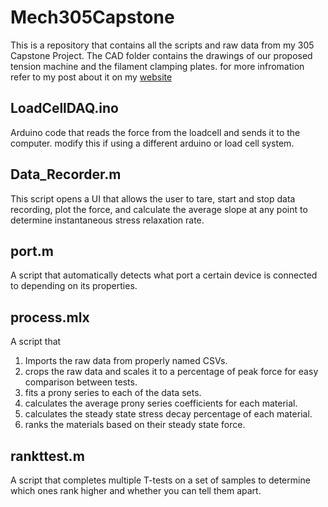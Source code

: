 # Mech305Capstone
This is a repository that contains all the scripts and raw data from my 305 Capstone Project. The CAD folder contains the drawings of our proposed tension machine and the filament clamping plates. for more infromation refer to my post about it on my [website](ealexander.ca)

## LoadCellDAQ.ino
Arduino code that reads the force from the loadcell and sends it to the computer. modify this if using a different arduino or load cell system.

## Data_Recorder.m
This script opens a UI that allows the user to tare, start and stop data recording, plot the force, and calculate the average slope at any point to determine instantaneous stress relaxation rate.

## port.m
A script that automatically detects what port a certain device is connected to depending on its properties.

## process.mlx
A script that
1. Imports the raw data from properly named CSVs.
2. crops the raw data and scales it to a percentage of peak force for easy comparison between tests.
3. fits a prony series to each of the data sets.
4. calculates the average prony series coefficients for each material.
5. calculates the steady state stress decay percentage of each material.
6. ranks the materials based on their steady state force.

## rankttest.m
A script that completes multiple T-tests on a set of samples to determine which ones rank higher and whether you can tell them apart.
